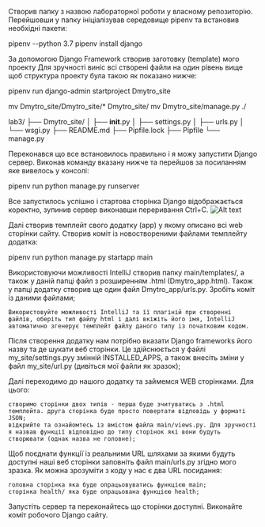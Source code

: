 

Створив папку з назвою лабораторної роботи у власному репозиторію. Перейшовши у папку ініціалізував середовище pipenv та встановив необхідні пакети:

pipenv --python 3.7
pipenv install django

За допомогою Django Framework створив заготовку (template) мого проекту  Для зручності виніс всі створені файли на один рівень вище щоб структура проекту була такою як показано нижче:

pipenv run django-admin startproject Dmytro_site

mv Dmytro_site/Dmytro_site/* Dmytro_site/
mv Dmytro_site/manage.py ./

lab3/
├── Dmytro_site/
│   ├── __init__.py
│   ├── settings.py
│   ├── urls.py
│   └── wsgi.py
├── README.md
├── Pipfile.lock
├── Pipfile
└── manage.py

Переконався що все встановилось правильно і я можу запустити Django сервер. Виконав команду вказану нижче та перейшов за посиланням яке вивелось у консолі:

pipenv run python manage.py runserver

Все запустилось успішно і стартова сторінка Django відображається коректно, зупинив сервер виконавши переривання Ctrl+C.
![Alt text](./home/dmytro/Зображення/1.png)


Далі створив темплейт свого додатку (app) у якому описано всі web сторінки сайту. Створив коміт із новоствореними файлами темплейту додатка:

pipenv run python manage.py startapp main

Використовуючи можливості IntelliJ створив папку main/templates/, а також у даній папці файл з розширенням .html (Dmytro_app.html). Також у папці додатку створив ще один файл Dmytro_app/urls.py. Зробіть коміт із даними файлами;

    Використовуйте можливості IntelliJ та її плагіній при створенні файлів, оберіть тип файлу html і далі вкіжіть його імя, IntelliJ автоматично згенерує темплейт файлу даного типу із початковим кодом.

Після створення додатку нам потрібно вказати Django frameworks його назву та де шукати веб сторінки. Це здійснюється у файлі my_site/settings.pyу змінній INSTALLED_APPS, а також внесіть зміни у файл my_site/url.py (дивіться мої файли як зразок);

Далі переходимо до нашого додатку та займемся WEB сторінками. Для цього:

    створимо сторінки двох типів - перша буде зчитуватись з .html темплейта. друга сторінка буде просто повертати відповідь у форматі JSON;
    відкрийте та ознайомтесь із вмістом файла main/views.py. Для зручності я назвав функції відповідно до типу сторінок які вони будуть створювати (однак назва не головне);

Щоб поєднати функції із реальними URL шляхами за якими будуть доступні наші веб сторінки заповніть файл main/urls.py згідно мого зразка. Як можна зрозуміти з коду у нас є два URL посидання:

    головна сторінка яка буде опрацьовуватись функцією main;
    сторінка health/ яка буде опрацьована функцією health;

Запустіть сервер та переконайтесь що сторінки доступні. Виконайте коміт робочого Django сайту.
